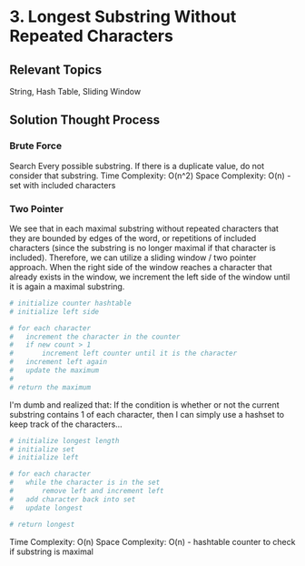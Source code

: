 # 3. Longest Substring Without Repeated Characters

## Relevant Topics

String, Hash Table, Sliding Window

## Solution Thought Process

### Brute Force

Search Every possible substring. If there is a duplicate value, do not consider that substring.
Time Complexity: O(n^2)
Space Complexity: O(n) - set with included characters

### Two Pointer

We see that in each maximal substring without repeated characters that they are bounded by edges of the word, or repetitions of included characters (since the substring is no longer maximal if that character is included). Therefore, we can utilize a sliding window / two pointer approach. When the right side of the window reaches a character that already exists in the window, we increment the left side of the window until it is again a maximal substring.

```python
# initialize counter hashtable
# initialize left side

# for each character
#   increment the character in the counter
#   if new count > 1
#       increment left counter until it is the character
#   increment left again
#   update the maximum
#
# return the maximum
```

I'm dumb and realized that: If the condition is whether or not the current substring contains 1 of each character, then I can simply use a hashset to keep track of the characters...

```python
# initialize longest length
# initialize set
# initialize left

# for each character
#   while the character is in the set
#       remove left and increment left
#   add character back into set
#   update longest

# return longest

```

Time Complexity: O(n)
Space Complexity: O(n) - hashtable counter to check if substring is maximal
